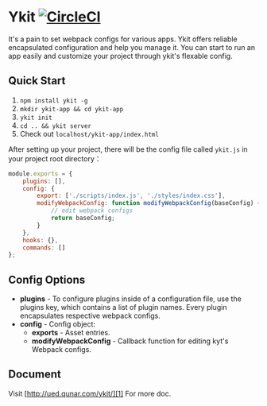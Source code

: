# Ykit [![CircleCI](https://circleci.com/gh/YMFE/ykit.svg?style=shield)](https://circleci.com/gh/YMFE/ykit)

It's a pain to set webpack configs for various apps. Ykit offers reliable encapsulated configuration and help you manage it. You can start to run an app easily and customize your project through ykit's flexable config.

## Quick Start

1. `npm install ykit -g`
2. `mkdir ykit-app && cd ykit-app`
3. `ykit init`
4. `cd .. && ykit server`
5. Check out `localhost/ykit-app/index.html`

After setting up your project, there will be the config file called `ykit.js` in your project root directory：

```javascript
module.exports = {
    plugins: [],
    config: {
        export: ['./scripts/index.js', './styles/index.css'],
        modifyWebpackConfig: function modifyWebpackConfig(baseConfig) {
            // edit webpack configs
            return baseConfig;
        }
    },
    hooks: {},
    commands: []
};
```

## Config Options

- **plugins** - To configure plugins inside of a configuration file, use the plugins key, which contains a list of plugin names. Every plugin encapsulates respective webpack configs.
- **config** - Config object:
    - **exports** - Asset entries.
    - **modifyWebpackConfig** - Callback function for editing kyt's Webpack configs.

## Document

Visit [http://ued.qunar.com/ykit/][1] For more doc.

[1]: http://ued.qunar.com/ykit/index.html
